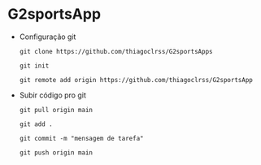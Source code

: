 # G2sportsApp

- Configuração git

  `git clone https://github.com/thiagoclrss/G2sportsApps`

  `git init`

  `git remote add origin https://github.com/thiagoclrss/G2sportsApp`

- Subir código pro git

  `git pull origin main`

  `git add .`

  `git commit -m "mensagem de tarefa"`

  `git push origin main`

